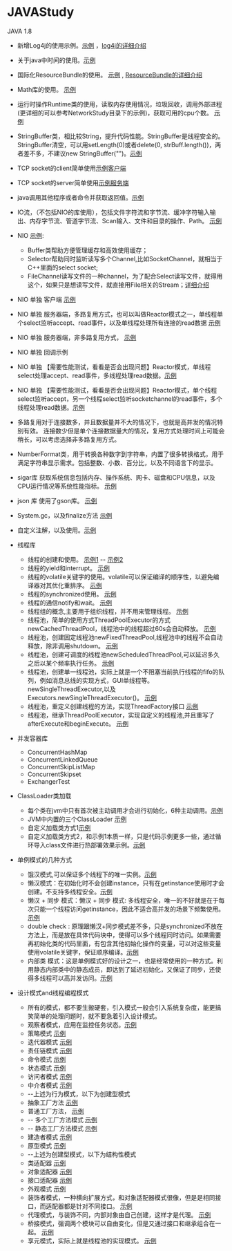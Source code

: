 # JAVAStudy
JAVA 1.8

* 新增Log4j的使用示例。[示例](./src/logStudy/useLog4J.java) ，[log4j的详细介绍](http://blog.51cto.com/ggwhsd/2340510)
* 关于java中时间的使用。[示例](./src/baseAPI/useDate.java)   
* 国际化ResourceBundle的使用。 [示例](./src/baseAPI/useResourceBundle.java) ,  [ResourceBundle的详细介绍](http://blog.51cto.com/ggwhsd/2340539)
* Math库的使用。  [示例](./src/baseAPI/useMath) 
* 运行时操作Runtime类的使用，读取内存使用情况，垃圾回收，调用外部进程(更详细的可以参考NetworkStudy目录下的示例)，获取可用的cpu个数。 [示例](./src/baseAPI/useRuntime)
* StringBuffer类，相比较String，提升代码性能。StringBuffer是线程安全的。 StringBuffer清空，可以用setLength(0)或者delete(0, strBuff.length())，两者差不多，不建议new StringBuffer("")。[示例](./src/baseAPI/useStringBuffer.java)
* TCP socket的client简单使用[示例客户端](./src/NetworkStudy/TcpTest.java)
* TCP socket的server简单使用[示例服务端](./src/NetworkStudy/Server.java)
* java调用其他程序或者命令并获取返回值。[示例](./src/NetworkStudy/NetStat.java)
* IO流，（不包括NIO的库使用），包括文件字符流和字节流、缓冲字符输入输出、内存字节流、管道字节流、Scan输入、文件和目录的操作、Path。 [示例](./src/baseAPI/useIO.java)
* NIO [示例](./src/baseAPI/useNIO.java):
  * Buffer类帮助方便管理缓存和高效使用缓存；
  * Selector帮助同时监听读写多个Channel,比如SocketChannel，就相当于C++里面的select socket;
  * FileChannel读写文件的一种channel，为了配合Select读写文件，就得用这个，如果只是想读写文件，就直接用File相关的Stream；[详细介绍](http://blog.51cto.com/ggwhsd/2341370)

* NIO 单独 客户端 [示例](./src/NIOStudy/Client.java)
* NIO 单独 服务器端，多路复用方式，也可以叫做Reactor模式之一，单线程单个select监听accept、read事件，以及单线程处理所有连接的read数据 [示例](./src/NIOStudy/Server.java)
* NIO 单独 服务器端，非多路复用方式，  [示例](./src/NIOStudy/ServerThread.java)
* NIO 单独 回调示例
* NIO 单独 【需要性能测试，看看是否会出现问题】Reactor模式，单线程select处理accept、read事件，多线程处理read数据。[示例](./src/NIOStudy/Rector/ReactorMultiThreadServer.java)
* NIO 单独 【需要性能测试，看看是否会出现问题】Reactor模式，单个线程select监听accept，另一个线程select监听socketchannel的read事件，多个线程处理read数据。[示例](./src/NIOStudy/Rector/MainSubReactorMultiThreadServer.java)
* 多路复用对于连接数多，并且数据量并不大的情况下，也就是高并发的情况特别有效。 连接数少但是单个连接数据量大的情况，复用方式处理时间上可能会稍长，可以考虑选择非多路复用方式。

* NumberFormat类，用于转换各种数字到字符串，内置了很多转换格式，用于满足字符串显示需求。包括整数、小数、百分比，以及不同语言下的显示。
* sigar库 获取系统信息包括内存、操作系统、网卡、磁盘和CPU信息，以及CPU运行情况等系统性能指标。 [示例](./src/baseAPI/useSigar.java) 
* json 库 使用了gson库。 [示例](./src/baseAPI/gsonBase.java)
* System.gc，以及finalize方法 [示例](./src/baseAPI/useSystem.java)
* 自定义注解，以及使用。[示例](./src/AnnotationStudy/AnnotationTest.java)




* 线程库
   * 线程的创建和使用。 [示例1](./concurrent/Thread_01/RunnableTest.java) -- [示例2](./concurrent/Thread_01/ThreadCreateTest.java)
   * 线程的yield和interrupt。 [示例](./concurrent/Thread_02/yieldAndInterruptTest.java)
   * 线程的volatile关键字的使用。volatile可以保证编译的顺序性，以避免编译器对其优化重排序。 [示例](./concurrent/Thread_03/violateStudy.java)
   * 线程的synchronized使用。 [示例](./concurrent/synchronizedStudy/toy.java)
   * 线程的通信notify和wait。 [示例](./concurrent/Thread_03/notifyWaitStudy.java)
   * 线程组的概念,主要用于组织线程，并不用来管理线程。 [示例](./concurrent/Thread_03/ThreadGroupStudy.java)
   * 线程池，简单的使用方式ThreadPoolExecutor的方式newCachedThreadPool，线程池中的线程超过60s会自动释放。  [示例](./concurrent/ThreadPoolTest/Run1.java)
   * 线程池，创建固定线程池newFixedThreadPool,线程池中的线程不会自动释放，除非调用shutdown。 [示例](./concurrent/ThreadPoolTest/Run2.java)
   * 线程池，创建可调度的线程池newScheduledThreadPool,可以延迟多久之后以某个频率执行任务。 [示例](./concurrent/ThreadPoolTest/Run3.java)
   * 线程池，创建单一线程池，实际上就是一个不阻塞当前执行线程的fifo的队列，例如消息总线的实现方式，GUI单线程等。newSingleThreadExecutor,以及Executors.newSingleThreadExecutor()。 [示例](./concurrent/ThreadPoolTest/Run4.java)
   * 线程池，重定义创建线程的方法，实现ThreadFactory接口 [示例](./concurrent/ThreadPoolTest2/test.java)
   * 线程池，继承ThreadPoolExecutor，实现自定义的线程池,并且重写了afterExecute和beginExecute。 [示例](./concurrent/ThreadPoolTest3/)
   
* 并发容器库
   * ConcurrentHashMap
   * ConcurrentLinkedQueue
   * ConcurrentSkipListMap
   * ConcurrentSkipset
   * ExchangerTest
   

* ClassLoader类加载
   * 每个类在jvm中只有首次被主动调用才会进行初始化，6种主动调用。[示例](./src/classLoaderStudy/ClassInit1.java)
   * JVM中内置的三个ClassLoader [示例](./src/ClassLoaderStudy/classLoaderTest.java)
   * 自定义加载类方式1[示例](./src/ClassLoaderStudy/MyClassLoader.java)
   * 自定义加载类方式2，和示例1本质一样，只是代码示例更多一些，通过循环导入class文件进行热部署效果示例。[示例](./src/OtherPorjects/NIO/src/classLoader/LoaderTest.java)

* 单例模式的几种方式
   * 饿汉模式,可以保证多个线程下的唯一实例。[示例](./src/DesignPattern/Sigleton/Singleton01.java)
   * 懒汉模式：在初始化时不会创建instance，只有在getinstance使用时才会创建。不支持多线程安全。[示例](./src/DesignPattern/Sigleton/Singleton02.java)
   * 懒汉 + 同步 模式：懒汉 + 同步 模式: 多线程安全，唯一的不好就是在于每次只能一个线程访问getinstance，因此不适合高并发的场景下频繁使用。 [示例](./src/DesignPattern/Sigleton/Singleton03.java)
   * double check : 原理跟懒汉+同步模式差不多，只是synchronized不放在方法上，而是放在具体代码块中，使得可以多个线程同时访问。如果需要再初始化类的代码里面，有包含其他初始化操作的变量，可以对这些变量使用volatile关键字，保证顺序编译。[示例](./src/DesignPattern/Sigleton/Singleton04.java)
   * 内部类 模式：这是单例模式好的设计之一，也是经常使用的一种方式。利用静态内部类中的静态成员，即达到了延迟初始化，又保证了同步，还使得多线程可以高并发访问。[示例](./src/DesignPattern/Sigleton/Singleton05.java)

* 设计模式and线程编程模式
   * 所有的模式，都不要生搬硬套，引入模式一般会引入系统复杂度，能更搞笑简单的处理问题时，就不要急着引入设计模式。
   * 观察者模式，应用在监控任务状态。[示例](./src/DesignPattern/ObservePattern/TestObservableThread.java)
   * 策略模式 [示例](./src/DesignPattern/Strategy/StrategyTest.java)
   * 迭代器模式 [示例](./src/DesignPattern/IteratorPattern/MyIterator.java)
   * 责任链模式 [示例](./src/DesignPattern/HandlerChain/HandleChainTest.java)
   * 命令模式 [示例](./src/DesignPattern/Command/CommandTest.java)
   * 状态模式 [示例](./src/DesignPattern/StatePattern/StateTest.java)
   * 访问者模式 [示例](./src/DesignPattern/VisitorPattern/VisitorTest.java)
   * 中介者模式 [示例](./src/DesignPattern/MediatorPattern/MediatorTest.java)
   * --上述为行为模式，以下为创建型模式
   * 抽象工厂方法 [示例](./src/DesignPattern/AbstractFactory/usePattern.java)
   * 普通工厂方法， [示例](./src/DesignPattern/FactoryPattern/uesPattern.java)
   * -- 多个工厂方法模式 [示例](./src/DesignPattern/FactoryPattern/ShapeFactory_MultiMedod.java)
   * -- 静态工厂方法模式 [示例](./src/DesignPattern/FactoryPattern/ShapeFactory_staticMedod.java)
   * 建造者模式 [示例](./src/DesignPattern/Builder/BuilderTest.java)
   * 原型模式 [示例](./src/DesignPattern/Prototype/PrototypeTest.java)
   * --上述为创建型模式，以下为结构性模式
   * 类适配器 [示例](./src/DesignPattern/Adapter/AdapterTestOne.java)
   * 对象适配器 [示例](./src/DesignPattern/Adapter/AdapterTwoOne.java)
   * 接口适配器 [示例](./src/DesignPattern/AdapterInterfaces/AdapterTest.java)
   * 外观模式 [示例](./src/DesignPattern/Facade/FacadeTest.java)
   * 装饰者模式，一种横向扩展方式，和对象适配器模式很像，但是是相同接口，而适配器都是针对不同接口。 [示例](./src/DesignPattern/Decorator/DecoratorTest.java)
   * 代理模式，与装饰不同，内部对象由自己创建，这样才是代理。 [示例](./src/DesignPattern/Proxy/ProxyTest.java)
   * 桥接模式，强调两个模块可以自由变化，但是又通过接口和继承组合在一起。 [示例](./src/DesignPattern/Bridge/BridgeTest.java)
   * 享元模式，实际上就是线程池的实现模式。 [示例](./src/DesignPattern/Flyweight/FlyweightTest.java)
   
   
   